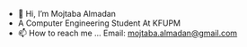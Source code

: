 - 👋 Hi, I’m Mojtaba Almadan
- A Computer Engineering Student At KFUPM
- 📫 How to reach me ...
Email: mojtaba.almadan@gmail.com
